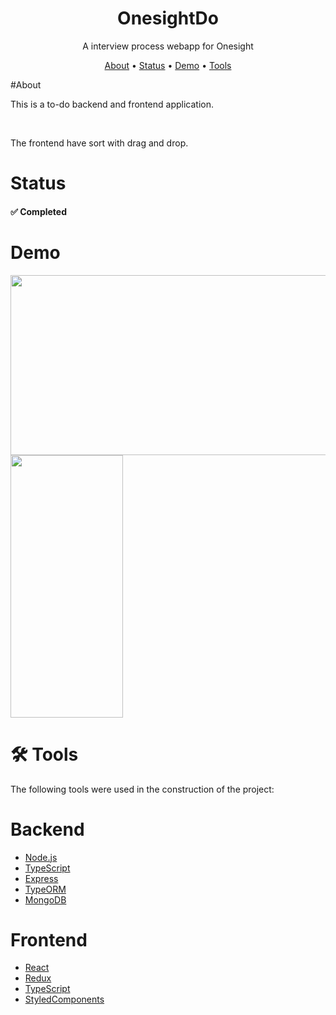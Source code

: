 <h1 align="center">OnesightDo</h1>
<p align="center">A interview process webapp for Onesight</p>

<p align="center">
 <a href="#about">About</a> •
 <a href="#status">Status</a> •
 <a href="#demo">Demo</a> • 
 <a href="#-tools">Tools</a>
</p>

#About

<p align="left">This is a to-do backend and frontend application.</p><br/>
<p align="left">The frontend have sort with drag and drop.</p>

# Status
<h4 align="left"> 
	✅ Completed
</h4>

# Demo

<img src="https://user-images.githubusercontent.com/43152315/149578698-35f6ed9e-cfbc-4d6f-a969-80091e7b0af0.gif" width="512" height="288"/>
<img src="https://user-images.githubusercontent.com/43152315/149578663-58b662c5-206d-498a-b11b-f70c5036e320.gif" width="180" height="420"/>

# 🛠 Tools

The following tools were used in the construction of the project:

# Backend

- [Node.js](https://nodejs.org/en/)
- [TypeScript](https://www.typescriptlang.org/)
- [Express](https://expressjs.com/)
- [TypeORM](https://typeorm.io/)
- [MongoDB](https://www.mongodb.com/)

# Frontend

- [React](https://pt-br.reactjs.org/)
- [Redux](https://redux.js.org/)
- [TypeScript](https://www.typescriptlang.org/)
- [StyledComponents](https://styled-components.com/)
